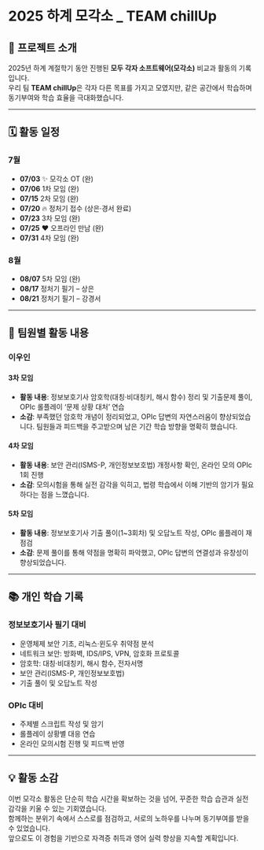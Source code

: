 # 2025 하계 모각소 _ TEAM chillUp

## 📌 프로젝트 소개
2025년 하계 계절학기 동안 진행된 **모두 각자 소프트웨어(모각소)** 비교과 활동의 기록입니다.  
우리 팀 **TEAM chillUp**은 각자 다른 목표를 가지고 모였지만, 같은 공간에서 학습하며 동기부여와 학습 효율을 극대화했습니다.

---

## 🗓 활동 일정

### 7월
- **07/03** ✨ 모각소 OT (완)
- **07/06** 1차 모임 (완)
- **07/15** 2차 모임 (완)
- **07/20** 🔥 정처기 접수 (상은·경서 완료)
- **07/23** 3차 모임 (완)
- **07/25** ❤️ 오프라인 만남 (완)
- **07/31** 4차 모임 (완)

### 8월
- **08/07** 5차 모임 (완)
- **08/17** 정처기 필기 – 상은
- **08/21** 정처기 필기 – 강경서

---

## 👥 팀원별 활동 내용

### 이우인
#### 3차 모임
- **활동 내용**: 정보보호기사 암호학(대칭·비대칭키, 해시 함수) 정리 및 기출문제 풀이, OPIc 롤플레이 ‘문제 상황 대처’ 연습
- **소감**: 부족했던 암호학 개념이 정리되었고, OPIc 답변의 자연스러움이 향상되었습니다. 팀원들과 피드백을 주고받으며 남은 기간 학습 방향을 명확히 했습니다.

#### 4차 모임
- **활동 내용**: 보안 관리(ISMS-P, 개인정보보호법) 개정사항 확인, 온라인 모의 OPIc 1회 진행
- **소감**: 모의시험을 통해 실전 감각을 익히고, 법령 학습에서 이해 기반의 암기가 필요하다는 점을 느꼈습니다.

#### 5차 모임
- **활동 내용**: 정보보호기사 기출 풀이(1~3회차) 및 오답노트 작성, OPIc 롤플레이 재점검
- **소감**: 문제 풀이를 통해 약점을 명확히 파악했고, OPIc 답변의 연결성과 유창성이 향상되었습니다.

---

## 📚 개인 학습 기록

### 정보보호기사 필기 대비
- 운영체제 보안 기초, 리눅스·윈도우 취약점 분석
- 네트워크 보안: 방화벽, IDS/IPS, VPN, 암호화 프로토콜
- 암호학: 대칭·비대칭키, 해시 함수, 전자서명
- 보안 관리(ISMS-P, 개인정보보호법)
- 기출 풀이 및 오답노트 작성

### OPIc 대비
- 주제별 스크립트 작성 및 암기
- 롤플레이 상황별 대응 연습
- 온라인 모의시험 진행 및 피드백 반영

---

## 💡 활동 소감
이번 모각소 활동은 단순히 학습 시간을 확보하는 것을 넘어, 꾸준한 학습 습관과 실전 감각을 키울 수 있는 기회였습니다.  
함께하는 분위기 속에서 스스로를 점검하고, 서로의 노하우를 나누며 동기부여를 받을 수 있었습니다.  
앞으로도 이 경험을 기반으로 자격증 취득과 영어 실력 향상을 지속할 계획입니다.
